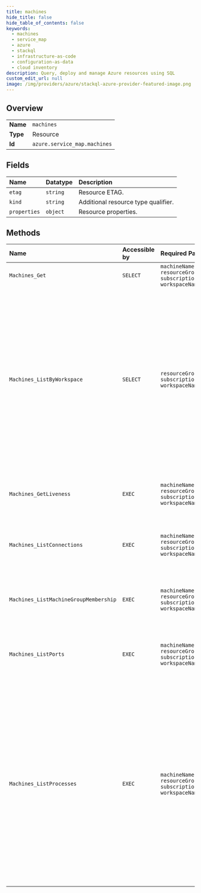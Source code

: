 ```yaml
---
title: machines
hide_title: false
hide_table_of_contents: false
keywords:
  - machines
  - service_map
  - azure    
  - stackql
  - infrastructure-as-code
  - configuration-as-data
  - cloud inventory
description: Query, deploy and manage Azure resources using SQL
custom_edit_url: null
image: /img/providers/azure/stackql-azure-provider-featured-image.png
---
```

  
    

## Overview
<table><tbody>
<tr><td><b>Name</b></td><td><code>machines</code></td></tr>
<tr><td><b>Type</b></td><td>Resource</td></tr>
<tr><td><b>Id</b></td><td><code>azure.service_map.machines</code></td></tr>
</tbody></table>

## Fields
| Name | Datatype | Description |
|:-----|:---------|:------------|
| `etag` | `string` | Resource ETAG. |
| `kind` | `string` | Additional resource type qualifier. |
| `properties` | `object` | Resource properties. |
## Methods
| Name | Accessible by | Required Params | Description |
|:-----|:--------------|:----------------|:------------|
| `Machines_Get` | `SELECT` | `machineName, resourceGroupName, subscriptionId, workspaceName` | Returns the specified machine. |
| `Machines_ListByWorkspace` | `SELECT` | `resourceGroupName, subscriptionId, workspaceName` | Returns a collection of machines matching the specified conditions.  The returned collection represents either machines that are active/live during the specified interval  of time (`live=true` and `startTime`/`endTime` are specified) or that are known to have existed at or  some time prior to the specified point in time (`live=false` and `timestamp` is specified). |
| `Machines_GetLiveness` | `EXEC` | `machineName, resourceGroupName, subscriptionId, workspaceName` | Obtains the liveness status of the machine during the specified time interval. |
| `Machines_ListConnections` | `EXEC` | `machineName, resourceGroupName, subscriptionId, workspaceName` | Returns a collection of connections terminating or originating at the specified machine |
| `Machines_ListMachineGroupMembership` | `EXEC` | `machineName, resourceGroupName, subscriptionId, workspaceName` | Returns a collection of machine groups this machine belongs to during the specified time interval. |
| `Machines_ListPorts` | `EXEC` | `machineName, resourceGroupName, subscriptionId, workspaceName` | Returns a collection of live ports on the specified machine during the specified time interval. |
| `Machines_ListProcesses` | `EXEC` | `machineName, resourceGroupName, subscriptionId, workspaceName` | Returns a collection of processes on the specified machine matching the specified conditions. The returned collection represents either processes that are active/live during the specified interval  of time (`live=true` and `startTime`/`endTime` are specified) or that are known to have existed at or  some time prior to the specified point in time (`live=false` and `timestamp` is specified).         |
